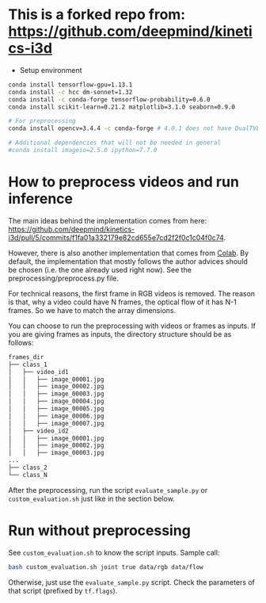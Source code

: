 # This is a forked repo from: https://github.com/deepmind/kinetics-i3d

- Setup environment
```bash
conda install tensorflow-gpu=1.13.1
conda install -c hcc dm-sonnet=1.32
conda install -c conda-forge tensorflow-probability=0.6.0
conda install scikit-learn=0.21.2 matplotlib=3.1.0 seaborn=0.9.0

# For preprocessing
conda install opencv=3.4.4 -c conda-forge # 4.0.1 does not have DualTVL1OpticalFlow_create

# Additional dependencies that will not be needed in general
#conda install imageio=2.5.0 ipython=7.7.0
```

# How to preprocess videos and run inference
The main ideas behind the implementation comes from here: https://github.com/deepmind/kinetics-i3d/pull/5/commits/f1fa01a332179e82cd655e7cd2f2f0c1c04f0c74.

However, there is also another implementation that comes from [Colab](https://colab.research.google.com/github/tensorflow/hub/blob/master/examples/colab/action_recognition_with_tf_hub.ipynb#scrollTo=USf0UvkYIlKo
). By default, the implementation that mostly 
follows the author advices should be chosen (i.e. the one already used right now).
See the preprocessing/preprocess.py file.

For technical reasons, the first frame in RGB videos is removed. The reason is that, why a video could have N 
frames, the optical flow of it has N-1 frames. So we have to match the array dimensions.

You can choose to run the preprocessing with videos or frames as inputs. If you are giving frames as inputs, the directory 
structure should be as follows:

```bash
frames_dir
├── class_1
│   ├── video_id1
│   │   ├── image_00001.jpg
│   │   ├── image_00002.jpg
│   │   ├── image_00003.jpg
│   │   ├── image_00004.jpg
│   │   ├── image_00005.jpg
│   │   ├── image_00006.jpg
│   │   ├── image_00007.jpg
│   ├── video_id2
│   │   ├── image_00001.jpg
│   │   ├── image_00002.jpg
│   │   ├── image_00003.jpg
...
├── class_2
└── class_N
```

After the preprocessing, run the script `evaluate_sample.py` or `custom_evaluation.sh` just like in the section below.
# Run without preprocessing

See `custom_evaluation.sh` to know the script inputs. Sample call:

```bash
bash custom_evaluation.sh joint true data/rgb data/flow
```

Otherwise, just use the `evaluate_sample.py` script. Check the parameters of that script (prefixed by `tf.flags`).
